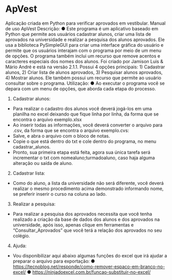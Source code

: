 # ApVest
Aplicação criada em Python para verificar aprovados em vestibular.
Manual de uso
ApVest
Descrição:
● Este programa é um aplicativo baseado em Python que permite aos
usuários cadastrar alunos, criar uma lista de aprovados na
universidade e realizar a pesquisa dos alunos aprovados. Ele usa a
biblioteca PySimpleGUI para criar uma interface gráfica do usuário e
permite que os usuários interajam com o programa por meio de um
menu de opções. O programa também inclui um recurso que remove
acentos e caracteres especiais dos nomes dos alunos. Foi criado por
Jamison Luis & Mário André e está na versão 2.1.1. Possui 4 opções
principais: 1) Cadastrar alunos, 2) Criar lista de alunos aprovados, 3)
Pesquisar alunos aprovados, 4) Mostrar alunos. Ele também possui
um recurso que permite ao usuário consultar sobre o programa.
Utilização:
● Ao executar o programa você se depara com um menu de opções, que
aborda cada etapa do processo.
1. Cadastrar alunos:
- Para realizar o cadastro dos alunos você deverá jogá-los em uma
planilha no excel deixando que fique linha por linha, da forma que se encontra o arquivo exemplo.xlsx
- Ao inserir todas as informações, você deverá converter o arquivo para
.csv, da forma que se encontra o arquivo exemplo.cvs:
- Salve, e abra o arquivo com o bloco de notas.
- Copie o que está dentro do txt e cole dentro do programa, no menu
cadastrar_alunos.
- Pronto, sua primeira etapa está feita, agora sua única tarefa será
incrementar o txt com nomealuno;turmadoaluno, caso haja
alguma alteração ou saída de aluno.
2. Cadastrar lista:
- Como do aluno, a lista da universidade não será diferente, você
deverá realizar o mesmo procedimento acima demonstrado
informando nome, se preferir inserir o curso na coluna ao lado.
3. Realizar a pesquisa:
- Para realizar a pesquisa dos aprovados necessita que você
tenha realizado a criação da base de dados dos alunos e
dos aprovados na universidade, após isso, apenas clique em
ferramentas e “Consultar_Aprovados” que você terá a
relação dos aprovados no seu colégio.
4. Ajuda:
- Vou disponibilizar aqui abaixo algumas funções do excel que
irá ajudar a preparar o arquivo para exportação:
● https://tecnoblog.net/responde/como-remover-espaco-em-branco-no-excel/
● https://ninjadoexcel.com.br/funcao-substituir-no-excel/
